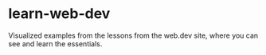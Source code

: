 # learn-web-dev
Visualized examples from the lessons from the web.dev site, where you can see and learn the essentials.
